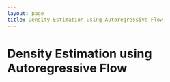 ```yaml
---
layout: page
title: Density Estimation using Autoregressive Flow
---
```

# Density Estimation using Autoregressive Flow
